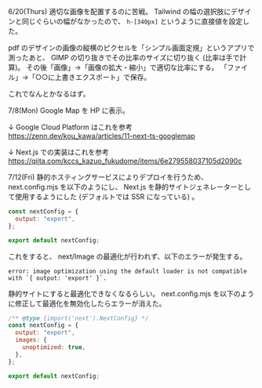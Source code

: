6/20(Thurs)
適切な画像を配置するのに苦戦。
Tailwind の幅の選択肢にデザインと同じぐらいの幅がなかったので、
`h-[340px]` というように直接値を設定した。

pdf のデザインの画像の縦横のピクセルを「シンプル画面定規」というアプリで測ったあと、
GIMP の切り抜きでその比率のサイズに切り抜く (比率は手で計算)。
その後「画像」→「画像の拡大・縮小」で適切な比率にする。
「ファイル」→「○○に上書きエクスポート」で保存。

これでなんとかなるはず。

7/8(Mon)
Google Map を HP に表示。

↓ Google Cloud Platform はこれを参考
https://zenn.dev/kou_kawa/articles/11-next-ts-googlemap

↓ Next.js での実装はこれを参考
https://qiita.com/kccs_kazuo_fukudome/items/6e279558037105d2090c

7/12(Fri)
静的ホスティングサービスによりデプロイを行うため、 next.config.mjs を以下のようにし、
Next.js を静的サイトジェネレーターとして使用するようにした (デフォルトでは SSR になっている) 。

```js
const nextConfig = {
  output: "export",
};

export default nextConfig;
```

これをすると、 next/Image の最適化が行われず、以下のエラーが発生する。
```
error: image optimization using the default loader is not compatible with `{ output: 'export' }`.
```

静的サイトにすると最適化できなくなるらしい。 next.config.mjs を以下のように修正して最適化を無効化したらエラーが消えた。

```js
/** @type {import('next').NextConfig} */
const nextConfig = {
  output: "export",
  images: {
    unoptimized: true,
  },
};

export default nextConfig;
```

